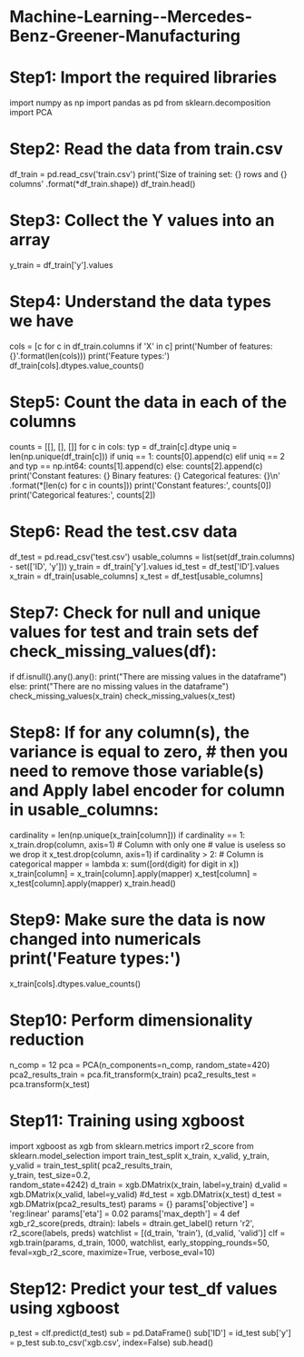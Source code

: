 # Machine-Learning--Mercedes-Benz-Greener-Manufacturing

# Step1: Import the required libraries 
import numpy as np 
import pandas as pd 
from sklearn.decomposition import PCA 
# Step2: Read the data from train.csv 
df_train = pd.read_csv('train.csv') 
print('Size of training set: {} rows and {} columns' 
 .format(*df_train.shape)) 
df_train.head() 
# Step3: Collect the Y values into an array 
y_train = df_train['y'].values 
# Step4: Understand the data types we have 
cols = [c for c in df_train.columns if 'X' in c] 
print('Number of features: {}'.format(len(cols))) 
print('Feature types:') 
df_train[cols].dtypes.value_counts() 
# Step5: Count the data in each of the columns 
counts = [[], [], []] 
for c in cols: 
 typ = df_train[c].dtype
 uniq = len(np.unique(df_train[c])) 
 if uniq == 1: 
 counts[0].append(c) 
 elif uniq == 2 and typ == np.int64: 
 counts[1].append(c) 
 else: 
 counts[2].append(c) 
print('Constant features: {} Binary features: {} Categorical features: {}\n'  .format(*[len(c) for c in counts])) 
print('Constant features:', counts[0]) 
print('Categorical features:', counts[2]) 
# Step6: Read the test.csv data 
df_test = pd.read_csv('test.csv') 
usable_columns = list(set(df_train.columns) - set(['ID', 'y'])) y_train = df_train['y'].values 
id_test = df_test['ID'].values 
x_train = df_train[usable_columns] 
x_test = df_test[usable_columns] 
# Step7: Check for null and unique values for test and train sets def check_missing_values(df): 
 if df.isnull().any().any(): 
 print("There are missing values in the dataframe") 
 else: 
 print("There are no missing values in the dataframe")
check_missing_values(x_train) 
check_missing_values(x_test) 
# Step8: If for any column(s), the variance is equal to zero,  # then you need to remove those variable(s) and Apply label encoder for column in usable_columns: 
 cardinality = len(np.unique(x_train[column])) 
 if cardinality == 1: 
 x_train.drop(column, axis=1) # Column with only one   # value is useless so we drop it 
 x_test.drop(column, axis=1) 
 if cardinality > 2: # Column is categorical 
 mapper = lambda x: sum([ord(digit) for digit in x])  x_train[column] = x_train[column].apply(mapper)  x_test[column] = x_test[column].apply(mapper) x_train.head() 
# Step9: Make sure the data is now changed into numericals print('Feature types:') 
x_train[cols].dtypes.value_counts() 
# Step10: Perform dimensionality reduction  
n_comp = 12 
pca = PCA(n_components=n_comp, random_state=420) pca2_results_train = pca.fit_transform(x_train) 
pca2_results_test = pca.transform(x_test)
# Step11: Training using xgboost 
import xgboost as xgb 
from sklearn.metrics import r2_score 
from sklearn.model_selection import train_test_split 
x_train, x_valid, y_train, y_valid = train_test_split(  pca2_results_train,  
 y_train, test_size=0.2,  
 random_state=4242) 
d_train = xgb.DMatrix(x_train, label=y_train) d_valid = xgb.DMatrix(x_valid, label=y_valid) #d_test = xgb.DMatrix(x_test) 
d_test = xgb.DMatrix(pca2_results_test) 
params = {} 
params['objective'] = 'reg:linear' 
params['eta'] = 0.02 
params['max_depth'] = 4 
def xgb_r2_score(preds, dtrain): 
 labels = dtrain.get_label() 
 return 'r2', r2_score(labels, preds) 
watchlist = [(d_train, 'train'), (d_valid, 'valid')] clf = xgb.train(params, d_train, 
 1000, watchlist, early_stopping_rounds=50,  
 feval=xgb_r2_score, maximize=True, verbose_eval=10) 
# Step12: Predict your test_df values using xgboost 
p_test = clf.predict(d_test) 
sub = pd.DataFrame() 
sub['ID'] = id_test 
sub['y'] = p_test 
sub.to_csv('xgb.csv', index=False) 
sub.head() 
